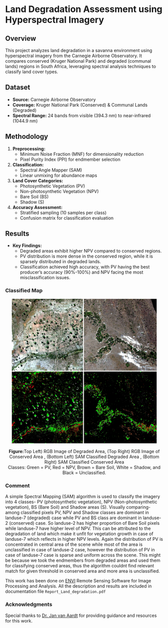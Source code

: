 # Land Degradation Assessment using Hyperspectral Imagery

## Overview
This project analyzes land degradation in a savanna environment using hyperspectral imagery from the Carnegie Airborne Observatory. It compares conserved (Kruger National Park) and degraded (communal lands) regions in South Africa, leveraging spectral analysis techniques to classify land cover types.

## Dataset
- **Source:** Carnegie Airborne Observatory
- **Coverage:** Kruger National Park (Conserved) & Communal Lands (Degraded)
- **Spectral Range:** 24 bands from visible (394.3 nm) to near-infrared (1044.9 nm)

## Methodology
1. **Preprocessing:**
   - Minimum Noise Fraction (MNF) for dimensionality reduction
   - Pixel Purity Index (PPI) for endmember selection
2. **Classification:**
   - Spectral Angle Mapper (SAM)
   - Linear unmixing for abundance maps
3. **Land Cover Categories:**
   - Photosynthetic Vegetation (PV)
   - Non-photosynthetic Vegetation (NPV)
   - Bare Soil (BS)
   - Shadow (S)
4. **Accuracy Assessment:**
   - Stratified sampling (10 samples per class)
   - Confusion matrix for classification evaluation

## Results
- **Key Findings:**
  - Degraded areas exhibit higher NPV compared to conserved regions.
  - PV distribution is more dense in the conserved region, while it is sparsely distributed in degraded lands.
  - Classification achieved high accuracy, with PV having the best producer’s accuracy (90%-100%) and NPV facing the most misclassification issues.

### Classified Map
<p align="center">
  <img src="./Landuse7-Results/lanuse7_RGB_image.jpg" alt="Conserved Area" width="45%"/>
  <img src="./Landuse2-Results/landuse2_RGB_image.jpg" alt="Communal Area" width="46%"/>
  <img src="./Landuse7-Results/landuse_7_sam_classification_result.jpg" alt="Conserved Area Classification Result" width="45%"/>
  <img src="./Landuse2-Results/landuse2_sam_classification_result.jpg" alt="Conserved Area Classification Result" width="46%"/>
</p>
<p align="center"><strong>Figure:</strong>Top Left) RGB Image of Degraded Area, (Top Right) RGB Image of Conserved Area , (Bottom Left) SAM Classified Degraded Area  , (Bottom Right) SAM Classified Conserved Area <br>Classes: Green = PV, Red = NPV, Brown = Bare Soil, White = Shadow, and Black = Unclassified.</p>

### Comment 
A simple Spectral Mapping (SAM) algorithm is used to classify the imagery into 4 classes- PV (photosynthetic vegetation), NPV (Non-photosynthetic vegetation), BS (Bare Soil) and Shadow areas (S). Visually comparing- among classified pixels PV, NPV and Shadow classes are dominant in landuse-7 (degraded) case while PV and BS class are dominant in landuse-2 (conserved) case. So landuse-2 has higher proportion of Bare Soil pixels while landuse-7 have higher level of NPV. This can be attributed to the degradation of land which make it unfit for vegetation growth in case of landuse-7 which reflects in higher NPV levels. Again the distribution of PV is concentrated in central area of the scene while most of the area is unclassified in case of landuse-2 case, however the distribution of PV in case of landuse-7 case is sparse and uniform across the scene. This might be because we took the endmembers from degraded areas and used them for classifying conserved areas, thus the algorithm couldnt find relevant match for given threshold in conserved area and more area is unclassified.

This work has been done on [ENVI](https://www.nv5geospatialsoftware.com/Products/ENVI) Remote Sensing Software for Image Processing and Analysis. All the description and results are included in documentation file `Report_Land_degradation.pdf`

### Acknowledgments
Special thanks to [Dr. Jan van Aardt](https://www.rit.edu/directory/jvacis-jan-van-aardt) for providing guidance and resources for this work.

